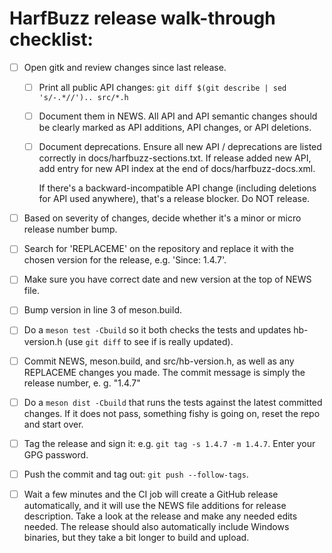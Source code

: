 # HarfBuzz release walk-through checklist:

- [ ] Open gitk and review changes since last release.

	- [ ] Print all public API changes:
          `git diff $(git describe | sed 's/-.*//').. src/*.h`

    - [ ]  Document them in NEWS.
           All API and API semantic changes should be clearly marked as API additions, API changes, or API deletions.

    - [ ] Document deprecations.
          Ensure all new API / deprecations are listed correctly in docs/harfbuzz-sections.txt.
          If release added new API, add entry for new API index at the end of docs/harfbuzz-docs.xml.

      If there's a backward-incompatible API change (including deletions for API used anywhere), that's a release blocker.
      Do NOT release.

- [ ] Based on severity of changes, decide whether it's a minor or micro release number bump.

- [ ] Search for 'REPLACEME' on the repository and replace it with the chosen version for the release, e.g. 'Since: 1.4.7'.

- [ ] Make sure you have correct date and new version at the top of NEWS file.

- [ ] Bump version in line 3 of meson.build.

- [ ] Do a `meson test -Cbuild` so it both checks the tests and updates hb-version.h (use `git diff` to see if is really updated).

- [ ] Commit NEWS, meson.build, and src/hb-version.h, as well as any REPLACEME changes you made.
      The commit message is simply the release number, e. g. "1.4.7"

- [ ] Do a `meson dist -Cbuild` that runs the tests against the latest committed changes.
      If it does not pass, something fishy is going on, reset the repo and start over.

- [ ] Tag the release and sign it: e.g. `git tag -s 1.4.7 -m 1.4.7`.
	  Enter your GPG password.

- [ ] Push the commit and tag out: `git push --follow-tags`.

- [ ] Wait a few minutes and the CI job will create a GitHub release automatically, and it will use the NEWS file additions for release description.
      Take a look at the release and make any needed edits needed.
      The release should also automatically include Windows binaries, but they take a bit longer to build and upload.
